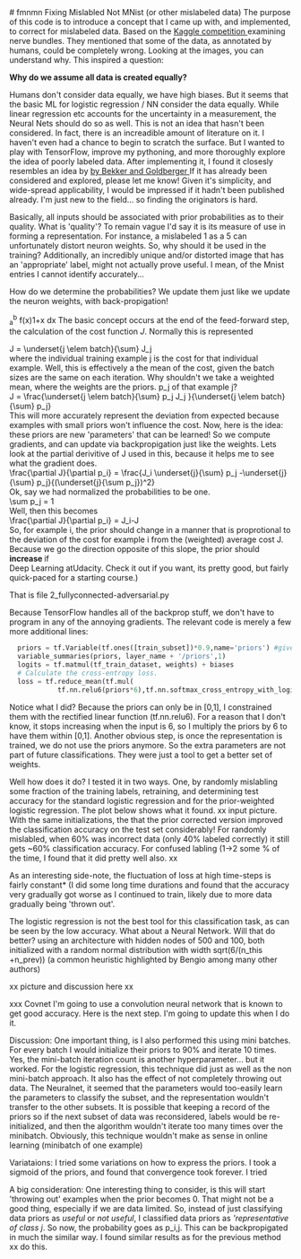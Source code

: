 <html>
<head>
<script type="text/javascript" src="http://latex.codecogs.com/latexit.js"></script>
</head>
<body>
# fmnmn
Fixing Mislabled Not MNist (or other mislabeled data) 
The purpose of this code is to introduce a concept that I came up with, and implemented, to correct for mislabeled data. 
Based on the <a href="https://www.kaggle.com/c/ultrasound-nerve-segmentation"> Kaggle competition </a> examining nerve bundles. They mentioned that some of the data, as annotated by humans, could be completely wrong. Looking at the images, you can understand why. This inspired a question:
<p><b> Why do we assume all data is created equally? </b></p>
Humans don't consider data equally, we have high biases. But it seems that the basic ML for logistic regression / NN consider the data equally.
While linear regression etc accounts for the uncertainty in a measurement, the Neural Nets should do so as well.
This is not an idea that hasn't been considered. In fact, there is an increadible amount of literature on it. I haven't even had a chance to begin to scratch the surface. 
But I wanted to play with TensorFlow, improve my pythoning, and more thoroughly explore the idea of poorly labeled data. 
After implementing it, I found it closesly resembles an idea by 
<a href="https://www.google.com/url?sa=t&rct=j&q=&esrc=s&source=web&cd=1&cad=rja&uact=8&ved=0ahUKEwjYrKSXxPbMAhUDM1IKHR77CbEQFggdMAA&url=http%3A%2F%2Fwww.eng.biu.ac.il%2Fgoldbej%2Ffiles%2F2012%2F05%2Ficassp_2016_Alan.pdf&usg=AFQjCNENVQDhdMwYs3O979y5yayJmw9g5A&sig2=Q6xB9CcN297mgPh-CQMq3Q">  by Bekker and  Goldberger </a>
If it has already been considered and explored, please let me know! Given it's simplicity, and wide-spread applicability, I would be impressed if it hadn't been published already. I'm just new to the field... so finding the originators is hard.

Basically, all inputs should be associated with prior probabilities as to their quality. What is 'quality'? To remain vague I'd say it is its measure of use in forming a representation. 
For instance, a mislabeled 1 as a 5 can unfortunately distort neuron weights. So, why should it be used in the training? Additionally, an incredibly unique and/or distorted image that has an 'appropriate' label, might not actually prove useful. I mean, of the Mnist entries I cannot identify accurately...

How do we determine the probabilities? We update them just like we update the neuron weights, with back-propigation!

 <MATH>&int; <sub>a</sub><sup>b</sup> f(x)<over>1+x</over> dx</MATH>
The basic concept occurs at the end of the feed-forward step, the calculation of the cost function $J$. Normally this is represented
<div lang="latex">
J = \underset{j \elem batch}{\sum} J_j 
</div>
where the individual training example j is the cost for that individual example. Well, this is effectively a the mean of the cost, given the batch sizes are the same on each iteration. Why shouldn't we take a weighted mean, where the weights are the priors. p_j of that example j?
<div lang="latex">
J = \frac{\underset{j \elem batch}{\sum} p_j J_j }{\underset{j \elem batch}{\sum} p_j}
</div>
This will more accurately represent the deviation from expected because examples with small priors won't influence the cost. Now, here is the idea: these priors are new 'parameters' that can be learned! So we compute gradients, and can update via backpropigation just like the weights. Lets look at the partial derivitive of J used in this, because it helps me to see what the gradient does. 
<div lang="latex">
\frac{\partial J}{\partial p_i} = \frac{J_i \underset{j}{\sum} p_j -\underset{j}{\sum} p_j}{(\underset{j}{\sum p_j})^2}
</div>
Ok, say we had normalized the probabilities to be one. <div lang="latex">\sum p_j = 1</div>
Well, then this becomes
<div lang="latex"> 
\frac{\partial J}{\partial p_i} = J_i-J
</div>
So, for example i, the prior should change in a manner that is proprotional to the deviation of the cost for example i from the (weighted) average cost J. Because we go the direction opposite of this slope, the prior should <b> increase </b> if <div lang="latex>J_i J </div>. In otherwords, if it is a low cost, we should weight example i more. And visa-versa. 

So basically, we can use the consensus of appropriately labeled data to 'weed out' improperly labled data. In a sense, this is similar to recommender systems, except here, the Neural network 'reccmends' that it ignore's an odd example.

There that's it. That is the concept. Pretty easy, hunh? So lets try it out. First, lets use simple logregression (I started from an assignment on the course on <a href="https://www.udacity.com/course/deep-learning--ud730">Deep Learning atUdacity</a>.  Check it out if you want, its pretty good, but fairly quick-paced for a starting course.) 

That is file 2_fullyconnected-adversarial.py

Because TensorFlow handles all of the backprop stuff, we don't have to program in any of the annoying gradients. 
The relevant code is merely a few more additional lines:

```python
  priors = tf.Variable(tf.ones([train_subset])*0.9,name='priors') #give all inputs 90% prior
  variable_summaries(priors, layer_name + '/priors',1) 
  logits = tf.matmul(tf_train_dataset, weights) + biases
  # Calculate the cross-entropy loss. 
  loss = tf.reduce_mean(tf.mul(
            tf.nn.relu6(priors*6),tf.nn.softmax_cross_entropy_with_logits(logits, tf_train_labels)
```
Notice what I did? Because the priors can only be in [0,1], I constrained them with the rectified linear function (tf.nn.relu6). For a reason that I don't know, it stops increasing when the input is 6, so I multiply the priors by 6 to have them within [0,1]. Another obvious step, is once the representation is trained, we do not use the priors anymore. So the extra parameters are not part of future classifications. They were just a tool to get a better set of weights. 

Well how does it do? I tested it in two ways. One, by  randomly mislabling some fraction of the training labels, retraining, and determining test accuracy for the standard logistic regression and for the prior-weighted logistic regression. The plot below shows what it found. 
xx input picture. 
With the same initializations, the that the prior corrected version improved the  classification accuracy on the test set considerably! For randomly mislabled, when 60% was incorrect data (only 40% labeled correctly) it still gets ~60% classification accuracy. For confused labling (1->2 some % of the time, I found that it did pretty well also. xx 

As an interesting side-note, the fluctuation of loss at high time-steps is fairly constant* (I did some long time durations and found that the accuracy very gradually got worse as I continued to train, likely due to more data gradually being 'thrown out'.

The logistic regression is not the best tool for this classification task, as can be seen by the low accuracy. What about a Neural Network. Will that do better? using an architecture with hidden nodes of 500 and 100, both initialized with a random normal distribution with width sqrt(6/(n_this +n_prev)) (a common heuristic highlighted by Bengio among many other authors)

xx picture and discussion here xx

xxx Covnet
I'm going to use a convolution neural network that is known to get good accuracy. Here is the next step. I'm going to update this when I do it. 

Discussion: 
One important thing, is I also performed this using mini batches. For every batch I would initialize their priors to 90% and iterate 10 times. Yes, the mini-batch iteration count is another hyperparameter... but it worked.  For the logistic regression, this technique did just as well as the non mini-batch approach. It also has the effect of not completely throwing out data. The Neuralnet, it seemed that the parameters would too-easily learn the parameters to classify the subset, and the representation wouldn't transfer to the other subsets. It is possible that keeping a record of the priors so if the next subset of data was reconsidered, labels would be re-initialized, and then the algorithm wouldn't iterate too many times over the minibatch. 
Obviously, this technique wouldn't make as sense in online learning (minibatch of one example)

Variataions: 
I tried some variations on how to express the priors. I took a sigmoid of the priors, and found that convergence took forever. I tried 

A big consideration:
One interesting thing to consider, is this will start 'throwing out' examples when the prior becomes 0. That might not be a good thing, especially if we are data limited. So, instead of just classifying data priors as <i>useful</i> or <i>not useful</i>, I classified data priors as <i>'representative of class j</i>. So now, the probability goes as p_i,j. This can be backpropigated in much the similar way. I found similar results as for the previous method 
xx do this. 

</html>
